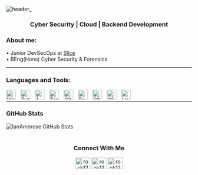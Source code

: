 ![header_](https://user-images.githubusercontent.com/74079455/153599388-bc78e498-f8a4-4fc4-bb25-ceaefd2321f2.png)
<h3 align="center">Cyber Security | Cloud | Backend Development </h3>

### About me:

• Junior DevSecOps at <a href="https://slicelife.com/">Slice</a><br  />
• BEng(Hons) Cyber Security & Forensics<br  />



---


### Languages and Tools:

<img align="left" alt="Visual Studio Code" width="26px" src="https://cdn.jsdelivr.net/gh/devicons/devicon/icons/vscode/vscode-original.svg" style="padding-right:10px;" />
<img align="left" alt="Python" width="26px" src="https://cdn.jsdelivr.net/gh/devicons/devicon/icons/python/python-original.svg" style="padding-right:10px;" />
<img align="left" alt="AWS" width="26px" src="https://cdn.jsdelivr.net/gh/devicons/devicon/icons/amazonwebservices/amazonwebservices-original.svg" style="padding-right:10px;" />
<img align="left" alt="Terraform" width="26px" src="https://cdn.jsdelivr.net/gh/devicons/devicon/icons/terraform/terraform-original.svg" style="padding-right:10px;" />
<img align="left" alt="GitHub" width="26px" src="https://cdn.jsdelivr.net/gh/devicons/devicon@v2.15.1/devicon.min.css" style="padding-right:10px;" />
<img align="left" alt="Bash" width="26px" src="https://cdn.jsdelivr.net/gh/devicons/devicon/icons/bash/bash-original.svg" style="padding-right:10px;" />
<img align="left" alt="Git" width="26px" src="https://cdn.jsdelivr.net/gh/devicons/devicon/icons/git/git-original.svg" style="padding-right:10px;" />
<img align="left" alt="Windows" width="26px" src="https://cdn.jsdelivr.net/gh/devicons/devicon/icons/windows8/windows8-original.svg" style="padding-right:10px;" />
<img align="left" alt="Linux" width="26px" src="https://cdn.jsdelivr.net/gh/devicons/devicon/icons/linux/linux-original.svg" style="padding-right:10px;" />
<br  />

---



### GitHub Stats

  <img align="left" alt="IanAmbrose GitHub Stats" src="https://github-readme-stats.vercel.app/api?username=IanAmbrose&show_icons=true&hide_border=false&title_color=00aced&icon_color=FFE400&bg_color=09131B&text_color=ffffff&border_color=0c1a25" />

<br />
<br />

<div align="center">
<h3><b> Connect With Me</b></h3>
</div>
<p align="center">
  <a href="https://immersivelabs.online/profile/ianambrose" target="blank"><img align="center" src="https://user-images.githubusercontent.com/74079455/153519276-f48c0c33-922c-4354-bb20-3cecbb44471e.png" alt="rock1223" height="30" width="40" /></a>
<a href="https://twitter.com/IanWAmbrose" target="blank"><img align="center" src="https://raw.githubusercontent.com/rahuldkjain/github-profile-readme-generator/master/src/images/icons/Social/twitter.svg" alt="rock12231" height="30" width="40" /></a>
<a href="https://www.linkedin.com/in/ian-ambrose-3b988b231/" target="blank"><img align="center" src="https://raw.githubusercontent.com/rahuldkjain/github-profile-readme-generator/master/src/images/icons/Social/linked-in-alt.svg" alt="rock1223" height="30" width="40" /></a>

</p>
<br>

